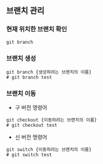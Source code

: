 ## 브랜치 관리

### 현재 위치한 브랜치 확인
```
git branch
```

### 브랜치 생성
```Shell
git branch {생성하려는 브랜치의 이름}
# git branch test
```

### 브랜치 이동
- 구 버전 명령어
```Shell
git checkout {이동하려는 브랜치의 이름}
# git checkout test
```

- 신 버전 명령어
```Shell
git switch {이동하려는 브랜치의 이름}
# git switch test
```
